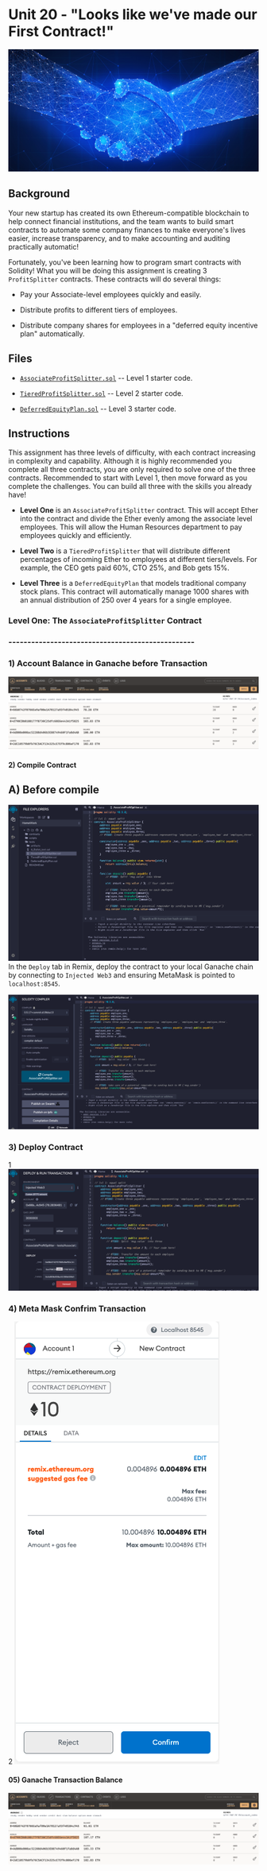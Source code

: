 # Unit 20 - "Looks like we've made our First Contract!"

![contract](Images/smart-contract.png)

## Background

Your new startup has created its own Ethereum-compatible blockchain to help connect financial institutions, and the team wants to build smart contracts to automate some company finances to make everyone's lives easier, increase transparency, and to make accounting and auditing practically automatic!

Fortunately, you've been learning how to program smart contracts with Solidity! What you will be doing this assignment is creating 3 `ProfitSplitter` contracts. These contracts will do several things:

* Pay your Associate-level employees quickly and easily.

* Distribute profits to different tiers of employees.

* Distribute company shares for employees in a "deferred equity incentive plan" automatically.

## Files

* [`AssociateProfitSplitter.sol`](Starter-Code/AssociateProfitSplitter.sol) -- Level 1 starter code.

* [`TieredProfitSplitter.sol`](Starter-Code/TieredProfitSplitter.sol) -- Level 2 starter code.

* [`DeferredEquityPlan.sol`](Starter-Code/DeferredEquityPlan.sol) -- Level 3 starter code.

## Instructions

This assignment has three levels of difficulty, with each contract increasing in complexity and capability. Although it is highly recommended you complete all three contracts, you are only required to solve one of the three contracts. Recommended to start with Level 1, then move forward as you complete the challenges. You can build all three with the skills you already have!

* **Level One** is an `AssociateProfitSplitter` contract. This will accept Ether into the contract and divide the Ether evenly among the associate level employees. This will allow the Human Resources department to pay employees quickly and efficiently.

* **Level Two** is a `TieredProfitSplitter` that will distribute different percentages of incoming Ether to employees at different tiers/levels. For example, the CEO gets paid 60%, CTO 25%, and Bob gets 15%.

* **Level Three** is a `DeferredEquityPlan` that models traditional company stock plans. This contract will automatically manage 1000 shares with an annual distribution of 250 over 4 years for a single employee.
### Level One: The `AssociateProfitSplitter` Contract
### -------------------------------------------------

### 1) Account Balance in Ganache before Transaction

![Ganache Before](Images/01_Ass_Ganache_before.png)


#### 2) Compile Contract
## A) Before compile
![Ganache Before](Images/02_Ass_Solidity_before.png)
In the `Deploy` tab in Remix, deploy the contract to your local Ganache chain by connecting to `Injected Web3` and ensuring MetaMask is pointed to `localhost:8545`.

![Remix Testing](Images/03_Ass_Compile.png)

### 3) Deploy Contract
1
![Remix Testing](Images/04_Ass_DeployBeforeRun.png)

### 4) Meta Mask Confrim Transaction
2
![Remix Testing](Images/05_Ass_Metamask.png)

#### 05) Ganache Transaction Balance

![Remix Testing](Images/07_Ass_Ganache_After.png)



